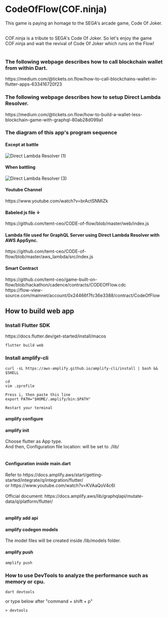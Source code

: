 # CodeOfFlow(COF.ninja)

This game is paying an homage to the SEGA's arcade game, Code Of Joker.<br><br>

COF.ninja is a tribute to SEGA's Code Of Joker.  So let's enjoy the game COF.ninja and wait the revival of Code Of Joker which runs on the Flow! <br><br>

<h3>The following webpage describes how to call blockchain wallet from within Dart.</h3>
https://medium.com/@tickets.on.flow/how-to-call-blockchains-wallet-in-flutter-apps-633416720f23<br>

<h3>The following webpage describes how to setup Direct Lambda Resolver.</h3>
https://medium.com/@tickets.on.flow/how-to-build-a-wallet-less-blockchain-game-with-graphql-80ab28d099a1<br>

<h3>The diagram of this app's program sequence</h3>
<h4>Except at battle</h4>

![Direct Lambda Resolver (1)](https://github.com/temt-ceo/CODE-of-flow/assets/58613670/dc49ef42-3e14-46e3-a786-e169b80870e2)

<h4>When battling</h4>

![Direct Lambda Resolver (3)](https://github.com/temt-ceo/CODE-of-flow/assets/58613670/6c99b93a-7a81-4a53-8500-5fff127232fe)

<h4>Youtube Channel</h4>
https://www.youtube.com/watch?v=brActSNMiZk<br>

<h4>Babeled js file ↓</h4>
https://github.com/temt-ceo/CODE-of-flow/blob/master/web/index.js<br>

<h4>Lambda file used for GraphQL Server using Direct Lambda Resolver with AWS AppSync.</h4>
https://github.com/temt-ceo/CODE-of-flow/blob/master/aws_lambda/src/index.js

<h4>Smart Contract</h4>
https://github.com/temt-ceo/game-built-on-flow/blob/hackathon/cadence/contracts/CODEOfFlow.cdc<br>
https://flow-view-source.com/mainnet/account/0x24466f7fc36e3388/contract/CodeOfFlow<br>

<h2>How to build web app</h2>

<h3>Install Flutter SDK</h3>
https://docs.flutter.dev/get-started/install/macos

```
flutter build web
```

<h3>Install amplify-cli</h3>

```
curl -sL https://aws-amplify.github.io/amplify-cli/install | bash && $SHELL

cd
vim .zprofile

Press i, then paste this line
export PATH="$HOME/.amplify/bin:$PATH"

Restart your terminal
```
<h4>amplify configure</h4>
<h4>amplify init</h4>
Choose flutter as App type.<br>
And then, Configuration file location: will be set to ./lib/<br><br>

<h4>Configuration inside main.dart</h4>
Refer to https://docs.amplify.aws/start/getting-started/integrate/q/integration/flutter/<br>
or https://www.youtube.com/watch?v=KVAaQoV4c6I<br><br>
Official document: https://docs.amplify.aws/lib/graphqlapi/mutate-data/q/platform/flutter/<br><br>
<h4>amplify add api</h4>
<h4>amplify codegen models</h4>
The model files will be created inside /lib/models folder.
<h4>amplify push</h4>

```
amplify push
```
<h3>How to use DevTools to analyze the performance such as memory or cpu.</h3>

```
dart devtools
```
or type below after "command + shift + p"
```
> devtools
```
